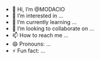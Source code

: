- 👋 Hi, I’m @MODACIO
- 👀 I’m interested in ...
- 🌱 I’m currently learning ...
- 💞️ I’m looking to collaborate on ...
- 📫 How to reach me ...
- 😄 Pronouns: ...
- ⚡ Fun fact: ...

<!---
MODACIO/MODACIO is a ✨ special ✨ repository because its `README.md` (this file) appears on your GitHub profile.
You can click the Preview link to take a look at your changes.
--->
